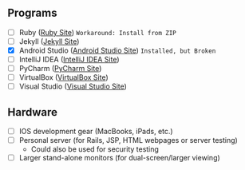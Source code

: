 ## Programs
- [ ] Ruby ([Ruby Site](https://www.ruby-lang.org/en/)) ```Workaround: Install from ZIP```
- [ ] Jekyll ([Jekyll Site](https://jekyllrb.com/))
- [x] Android Studio ([Android Studio Site](https://developer.android.com/studio/index.html)) ```Installed, but Broken```
- [ ] IntelliJ IDEA ([IntelliJ IDEA Site](https://www.jetbrains.com/idea/))
- [ ] PyCharm ([PyCharm Site](https://www.jetbrains.com/pycharm/))
- [ ] VirtualBox ([VirtualBox Site](https://www.virtualbox.org/wiki/Downloads))
- [ ] Visual Studio ([Visual Studio Site](https://beta.visualstudio.com/free-developer-offers/))

## Hardware
- [ ] IOS development gear (MacBooks, iPads, etc.)
- [ ] Personal server (for Rails, JSP, HTML webpages or server testing)
  - Could also be used for security testing
- [ ] Larger stand-alone monitors (for dual-screen/larger viewing)
